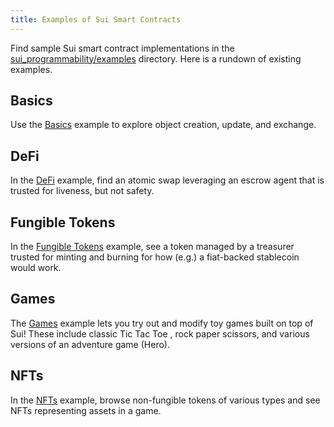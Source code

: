 ```yaml
---
title: Examples of Sui Smart Contracts
---
```


Find sample Sui smart contract implementations in the [sui_programmability/examples](../../../sui_programmability/examples) directory. Here is a rundown of existing examples.

## Basics

Use the [Basics](../../../sui_programmability/examples/basics) example to explore object creation, update, and exchange.

## DeFi

In the [DeFi](../../../sui_programmability/examples/defi) example, find an atomic swap leveraging an escrow agent that is trusted for liveness, but not safety.

## Fungible Tokens

In the [Fungible Tokens](../../../sui_programmability/examples/fungible_tokens) example, see a token managed by a treasurer trusted for minting and burning for
how (e.g.) a fiat-backed stablecoin would work.

## Games

The [Games](../../../sui_programmability/examples/games) example lets you try out and modify toy games built on top of Sui! These include classic Tic Tac Toe
, rock paper scissors, and various versions of an adventure game (Hero).

## NFTs

In the [NFTs](../../../sui_programmability/examples/nfts) example, browse non-fungible tokens of various types and see NFTs representing assets in a game.
